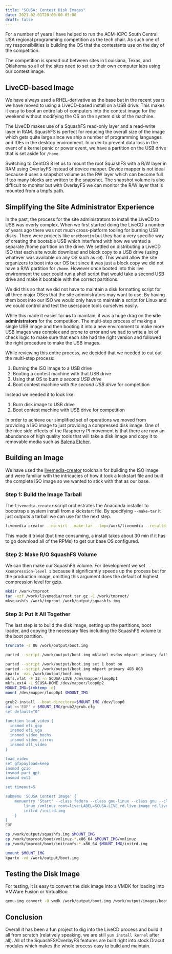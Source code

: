 ```yaml
---
title: "SCUSA: Contest Disk Images"
date: 2021-02-01T20:00:00-05:00
draft: false
---
```


For a number of years I have helped to run the ACM-ICPC South Central USA regional programming
competition as the tech chair. As such one of my responsibilities is building the OS that the
contestants use on the day of the competition.

<!--more-->

The competition is spread out between sites in Louisiana, Texas, and Oklahoma so all of the sites
need to set up their own computer labs using our contest image.

## LiveCD-based Image

We have always used a RHEL-derivative as the base but in the recent years we have moved to using a
LiveCD-based install on a USB drive. This makes it easy to boot an entire lab of computers into the
contest image for the weekend without modifying the OS on the system disk of the machine.

The LiveCD makes use of a SquashFS read-only layer and a read-write layer in RAM. SquashFS is
perfect for reducing the overall size of the image which gets quite large since we ship a number of
programming languages and IDEs in the desktop environment. In order to prevent data loss in the
event of a kernel panic or power event, we have a partition on the USB drive that is set aside for
`/home`.

Switching to CentOS 8 let us to mount the root SquashFS with a R/W layer in RAM using OverlayFS
instead of device mapper. Device mapper is not ideal because it uses a snapshot volume as the RW
layer which can become full if too many blocks are written to the snapshot. The snapshot volume is
also difficult to monitor but with OverlayFS we can monitor the R/W layer that is mounted from a
tmpfs path.

## Simplifying the Site Administrator Experience

In the past, the process for the site administrators to install the LiveCD to USB was overly
complex. When we first started doing the LiveCD a number of years ago there was not much
cross-platform tooling for burning USB disks. There were projects like `unetbootin` but they had a
very specific way of creating the bootable USB which interfered with how we wanted a separate /home
partition on the drive. We settled on distributing a LiveCD ISO that each site would download and
block copy to a USB drive (using whatever was available on any OS such as `dd`). This would allow
the site organizers to boot into our OS but since it was just a block copy we did not have a R/W
partition for `/home`. However once booted into this live environment the user could run a shell
script that would take a second USB drive and make it bootable with the correct partitions.

We did this so that we did not have to maintain a disk formatting script for all three major OSes
that the site administrators may want to use. By having them boot into our ISO we would only have to
maintain a script for Linux and we could control and test the userspace tools ourselves easily.

While this made it easier for **us** to maintain, it was a huge drag on the **site administrators**
for the competition. The multi-step process of making a single USB image and then booting it into a
new environment to make more USB images was complex and prone to error and we had to write a lot of
check logic to make sure that each site had the right version and followed the right procedure to
make the USB images.

While reviewing this entire process, we decided that we needed to cut out the multi-step process:

1. Burning the ISO image to a USB drive
1. Booting a contest machine with that USB drive
1. Using that OS to burn *a second USB drive*
1. Boot contest machine with *the second USB drive* for competition

Instead we needed it to look like:

1. Burn disk image to USB drive
1. Boot contest machine with USB drive for competition

In order to achieve our simplified set of operations we moved from providing a ISO image to just
providing a compressed disk image. One of the nice side effects of the Raspberry PI movement is that
there are now an abundance of high quality tools that will take a disk image and copy it to
removable media such as [Balena Etcher](https://www.balena.io/etcher/).

## Building an Image

We have used the [livemedia-creator](https://weldr.io/lorax/livemedia-creator.html) toolchain for
building the ISO image and were familiar with the intricacies of how it took a kickstart file and
built the complete ISO image so we wanted to stick with that as our base.

### Step 1: Build the Image Tarball

The `livemedia-creator` script orchestrates the Anaconda installer to bootstrap a system install from
a kickstart file. By specifying `--make-tar` it just outputs a tarball we can use for the next step.

```bash
livemedia-creator --no-virt --make-tar --tmp=/work/livemedia --resultdir=/work/output
```

This made it trivial (but time consuming, a install takes about 30 min if it has to go download all of
the RPMs) to get our base OS configured.

### Step 2: Make R/O SquashFS Volume

We can then make our SquashFS volume. For development we set ` -Xcompression-level 1`  because it
significantly speeds up the process but for the production image, omitting this argument does the
default of highest compression level for gzip.

```bash
mkdir /work/tmproot
tar -xzf /work/livemedia/root.tar.gz -C /work/tmproot/
mksquashfs /work/tmproot /work/output/squashfs.img
```

### Step 3: Put It All Together

The last step is to build the disk image, setting up the partitions, boot loader, and copying the
necessary files including the SquashFS volume to the boot partition.

```bash
truncate -s 8G /work/output/boot.img

parted --script /work/output/boot.img mklabel msdos mkpart primary fat32 2MB 4GB

parted --script /work/output/boot.img set 1 boot on
parted --script /work/output/boot.img mkpart primary 4GB 8GB
kpartx -vas /work/output/boot.img
mkfs.vfat -F 32 -n SCUSA-LIVE /dev/mapper/loop0p1
mkfs.ext4 -L SCUSA-HOME /dev/mapper/loop0p2
MOUNT_IMG=$(mktemp -d)
mount /dev/mapper/loop0p1 $MOUNT_IMG

grub2-install --boot-directory=$MOUNT_IMG /dev/loop0
cat <<'EOF' > $MOUNT_IMG/grub2/grub.cfg
set default="0"

function load_video {
  insmod efi_gop
  insmod efi_uga
  insmod video_bochs
  insmod video_cirrus
  insmod all_video
}

load_video
set gfxpayload=keep
insmod gzio
insmod part_gpt
insmod ext2

set timeout=5

submenu 'SCUSA Contest Image' {
    menuentry 'Start' --class fedora --class gnu-linux --class gnu --class os {
        linux /vmlinuz root=live:LABEL=SCUSA-LIVE rd.live.image rd.live.dir=/ rd.live.overlay.overlayfs=1
        initrd /initrd.img
    }
}
EOF

cp /work/output/squashfs.img $MOUNT_IMG
cp /work/tmproot/boot/vmlinuz-*.x86_64 $MOUNT_IMG/vmlinuz
cp /work/tmproot/boot/initramfs-*.x86_64 $MOUNT_IMG/initrd.img

umount $MOUNT_IMG
kpartx -vd /work/output/boot.img
```

## Testing the Disk Image

For testing, it is easy to convert the disk image into a VMDK for loading into VMWare Fusion or
VirtualBox:

```bash
qemu-img convert -O vmdk /work/output/boot.img /work/output/images/boot.vmdk
```

## Conclusion

Overall it has been a fun project to dig into the LiveCD process and build it all from scratch
(relatively speaking, we are still `yum install kernel` after all). All of the SquashFS/OverlayFS
features are built right into stock Dracut modules which makes the whole process easy to build and
maintain.
